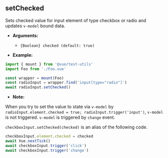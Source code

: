 ## setChecked

Sets checked value for input element of type checkbox or radio and updates `v-model` bound data.

- **Arguments:**

  - `{Boolean} checked (default: true)`

- **Example:**

```js
import { mount } from '@vue/test-utils'
import Foo from './Foo.vue'

const wrapper = mount(Foo)
const radioInput = wrapper.find('input[type="radio"]')
await radioInput.setChecked()
```

- **Note:**

When you try to set the value to state via `v-model` by `radioInput.element.checked = true; radioInput.trigger('input')`, `v-model` is not triggered. `v-model` is triggered by `change` event.

`checkboxInput.setChecked(checked)` is an alias of the following code.

```js
checkboxInput.element.checked = checked
await Vue.nextTick()
await checkboxInput.trigger('click')
await checkboxInput.trigger('change')
```
